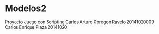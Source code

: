 # Modelos2
Proyecto Juego con Scripting
Carlos Arturo Obregon Ravelo 20141020009
Carlos Enrique Plaza 20141020
